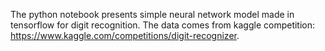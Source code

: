 The python notebook presents simple neural network model made in tensorflow for digit recognition. The data comes from kaggle competition: https://www.kaggle.com/competitions/digit-recognizer. 
